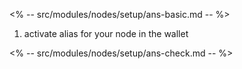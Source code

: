<% -- src/modules/nodes/setup/ans-basic.md -- %>

1.  activate alias for your node in the wallet

<% -- src/modules/nodes/setup/ans-check.md -- %>